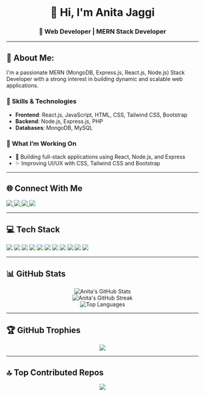 <h1 align="center">👋 Hi, I'm Anita Jaggi</h1>
<h3 align="center">🚀 Web Developer | MERN Stack Developer</h3>

---

## 💫 About Me:

I'm a passionate MERN (MongoDB, Express.js, React.js, Node.js) Stack Developer with a strong interest in building dynamic and scalable web applications.

### 🔹 Skills & Technologies
- **Frontend**: React.js, JavaScript, HTML, CSS, Tailwind CSS, Bootstrap  
- **Backend**: Node.js, Express.js, PHP  
- **Databases**: MongoDB, MySQL  

### 📌 What I’m Working On
- 🚀 Building full-stack applications using React, Node.js, and Express  
- ✨ Improving UI/UX with CSS, Tailwind CSS and Bootstrap

---

## 🌐 Connect With Me

<p align="left">
  <a href="https://www.linkedin.com/in/anitajaggi/" target="_blank">
    <img src="https://img.shields.io/badge/LinkedIn-%230077B5.svg?style=for-the-badge&logo=linkedin&logoColor=white" />
  </a>
  <a href="https://www.instagram.com/anitajaggi.020/" target="_blank">
    <img src="https://img.shields.io/badge/Instagram-%23E4405F.svg?style=for-the-badge&logo=Instagram&logoColor=white" />
  </a>
  <a href="https://www.facebook.com/anitajaggi.020" target="_blank">
    <img src="https://img.shields.io/badge/Facebook-%231877F2.svg?style=for-the-badge&logo=Facebook&logoColor=white" />
  </a>
  <a href="https://x.com/anitajaggi020" target="_blank">
    <img src="https://img.shields.io/badge/X-black.svg?style=for-the-badge&logo=X&logoColor=white" />
  </a>
</p>

---

## 💻 Tech Stack

<p align="left">
  <img src="https://img.shields.io/badge/html5-%23E34F26.svg?style=for-the-badge&logo=html5&logoColor=white" />
  <img src="https://img.shields.io/badge/css3-%231572B6.svg?style=for-the-badge&logo=css3&logoColor=white" />
  <img src="https://img.shields.io/badge/bootstrap-%238511FA.svg?style=for-the-badge&logo=bootstrap&logoColor=white" />
  <img src="https://img.shields.io/badge/javascript-%23F7DF1E.svg?style=for-the-badge&logo=javascript&logoColor=black" />
  <img src="https://img.shields.io/badge/react-%2320232a.svg?style=for-the-badge&logo=react&logoColor=%2361DAFB" />
  <img src="https://img.shields.io/badge/node.js-6DA55F?style=for-the-badge&logo=node.js&logoColor=white" />
  <img src="https://img.shields.io/badge/php-%23777BB4.svg?style=for-the-badge&logo=php&logoColor=white" />
  <img src="https://img.shields.io/badge/mongodb-%234ea94b.svg?style=for-the-badge&logo=mongodb&logoColor=white" />
  <img src="https://img.shields.io/badge/mysql-4479A1.svg?style=for-the-badge&logo=mysql&logoColor=white" />
  <img src="https://img.shields.io/badge/figma-%23F24E1E.svg?style=for-the-badge&logo=figma&logoColor=white" />
  <img src="https://img.shields.io/badge/Canva-%2300C4CC.svg?style=for-the-badge&logo=Canva&logoColor=white" />
</p>

---

## 📊 GitHub Stats

<p align="center">
  <img src="https://github-readme-stats.vercel.app/api?username=anitajaggi&theme=default_repocard&hide_border=false&include_all_commits=true&count_private=true" alt="Anita's GitHub Stats" /><br>
  <img src="https://nirzak-streak-stats.vercel.app/?user=anitajaggi&theme=default_repocard&hide_border=false" alt="Anita's GitHub Streak" /><br>
  <img src="https://github-readme-stats.vercel.app/api/top-langs/?username=anitajaggi&theme=default_repocard&hide_border=false&include_all_commits=true&count_private=true&layout=compact" alt="Top Languages" />
</p>

---

## 🏆 GitHub Trophies

<p align="center">
  <img src="https://github-profile-trophy.vercel.app/?username=anitajaggi&theme=radical&no-frame=false&no-bg=false&margin-w=4" />
</p>

---

## 🔝 Top Contributed Repos

<p align="center">
  <img src="https://github-contributor-stats.vercel.app/api?username=anitajaggi&limit=5&theme=default_repocard&combine_all_yearly_contributions=true" />
</p>

